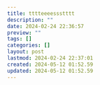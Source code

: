 ```yaml
---
title: tttteeeessstttt
description: ""
date: 2024-02-24 22:36:57
preview: ""
tags: []
categories: []
layout: post
lastmod: 2024-02-24 22:37:01
created: 2024-05-12 01:52.59
updated: 2024-05-12 01:52.59
---
```

